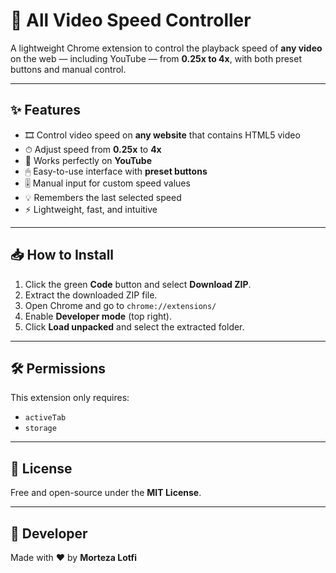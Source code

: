 # 🚀 All Video Speed Controller

A lightweight Chrome extension to control the playback speed of **any video** on the web — including YouTube — from **0.25x to 4x**, with both preset buttons and manual control.

---

## ✨ Features

- 🎞 Control video speed on **any website** that contains HTML5 video
- ⏱ Adjust speed from **0.25x** to **4x**
- 🎯 Works perfectly on **YouTube**
- 🖱 Easy-to-use interface with **preset buttons**
- 🎚 Manual input for custom speed values
- 💡 Remembers the last selected speed
- ⚡️ Lightweight, fast, and intuitive

---

## 📥 How to Install

1. Click the green **Code** button and select **Download ZIP**.
2. Extract the downloaded ZIP file.
3. Open Chrome and go to `chrome://extensions/`
4. Enable **Developer mode** (top right).
5. Click **Load unpacked** and select the extracted folder.

---

## 🛠 Permissions

This extension only requires:

- `activeTab`
- `storage`

---

## 📄 License

Free and open-source under the **MIT License**.

---

## 🙌 Developer

Made with ❤️ by **Morteza Lotfi**
